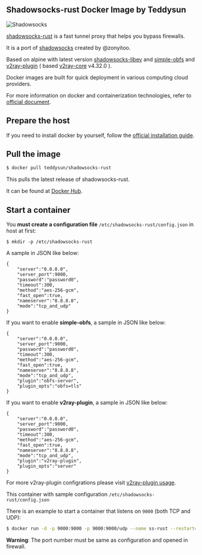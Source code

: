 ## Shadowsocks-rust Docker Image by Teddysun

![Shadowsocks](https://github.com/teddysun/shadowsocks_install/raw/master/shadowsocks.png)

[shadowsocks-rust][1] is a fast tunnel proxy that helps you bypass firewalls.

It is a port of [shadowsocks][2] created by @zonyitoo.

Based on alpine with latest version [shadowsocks-libev](https://github.com/shadowsocks/shadowsocks-libev) and [simple-obfs](https://github.com/shadowsocks/simple-obfs) and [v2ray-plugin](https://github.com/teddysun/v2ray-plugin) ( based [v2ray-core](https://github.com/v2fly/v2ray-core) v4.32.0 ).

Docker images are built for quick deployment in various computing cloud providers.

For more information on docker and containerization technologies, refer to [official document][3].

## Prepare the host

If you need to install docker by yourself, follow the [official installation guide][4].

## Pull the image

```bash
$ docker pull teddysun/shadowsocks-rust
```

This pulls the latest release of shadowsocks-rust.

It can be found at [Docker Hub][5].

## Start a container

You **must create a configuration file**  `/etc/shadowsocks-rust/config.json` in host at first:

```
$ mkdir -p /etc/shadowsocks-rust
```

A sample in JSON like below:

```
{
    "server":"0.0.0.0",
    "server_port":9000,
    "password":"password0",
    "timeout":300,
    "method":"aes-256-gcm",
    "fast_open":true,
    "nameserver":"8.8.8.8",
    "mode":"tcp_and_udp"
}
```

If you want to enable **simple-obfs**, a sample in JSON like below:

```
{
    "server":"0.0.0.0",
    "server_port":9000,
    "password":"password0",
    "timeout":300,
    "method":"aes-256-gcm",
    "fast_open":true,
    "nameserver":"8.8.8.8",
    "mode":"tcp_and_udp",
    "plugin":"obfs-server",
    "plugin_opts":"obfs=tls"
}
```

If you want to enable **v2ray-plugin**, a sample in JSON like below:

```
{
    "server":"0.0.0.0",
    "server_port":9000,
    "password":"password0",
    "timeout":300,
    "method":"aes-256-gcm",
    "fast_open":true,
    "nameserver":"8.8.8.8",
    "mode":"tcp_and_udp",
    "plugin":"v2ray-plugin",
    "plugin_opts":"server"
}
```

For more v2ray-plugin configrations please visit [v2ray-plugin usage][6].

This container with sample configuration `/etc/shadowsocks-rust/config.json`

There is an example to start a container that listens on `9000` (both TCP and UDP):

```bash
$ docker run -d -p 9000:9000 -p 9000:9000/udp --name ss-rust --restart=always -v /etc/shadowsocks-rust:/etc/shadowsocks-rust teddysun/shadowsocks-rust
```

**Warning**: The port number must be same as configuration and opened in firewall.

[1]: https://github.com/shadowsocks/shadowsocks-rust
[2]: https://shadowsocks.org/en/index.html
[3]: https://docs.docker.com/
[4]: https://docs.docker.com/install/
[5]: https://hub.docker.com/r/teddysun/shadowsocks-rust/
[6]: https://github.com/shadowsocks/v2ray-plugin#usage